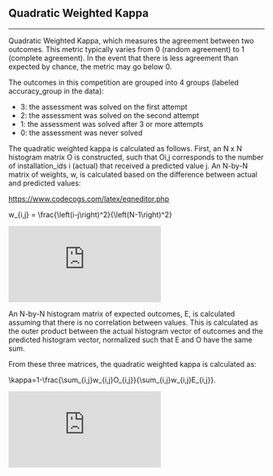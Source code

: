 ## Quadratic Weighted Kappa
-------

Quadratic Weighted Kappa, which measures the agreement between two outcomes. This metric typically varies from 0 (random agreement) to 1 (complete agreement). In the event that there is less agreement than expected by chance, the metric may go below 0.

The outcomes in this competition are grouped into 4 groups (labeled accuracy_group in the data):

 - 3: the assessment was solved on the first attempt
 - 2: the assessment was solved on the second attempt
 - 1: the assessment was solved after 3 or more attempts
 - 0: the assessment was never solved


The quadratic weighted kappa is calculated as follows. First, an N x N histogram matrix O is constructed, such that Oi,j corresponds to the number of installation_ids i (actual) that received a predicted value j. An N-by-N matrix of weights, w, is calculated based on the difference between actual and predicted values:

https://www.codecogs.com/latex/eqneditor.php

w_{i,j} = \frac{\left(i-j\right)^2}{\left(N-1\right)^2}

![](https://latex.codecogs.com/gif.latex?w_%7Bi%2Cj%7D%20%3D%20%5Cfrac%7B%5Cleft%28i-j%5Cright%29%5E2%7D%7B%5Cleft%28N-1%5Cright%29%5E2%7D)


An N-by-N histogram matrix of expected outcomes, E, is calculated assuming that there is no correlation between values.  This is calculated as the outer product between the actual histogram vector of outcomes and the predicted histogram vector, normalized such that E and O have the same sum.

From these three matrices, the quadratic weighted kappa is calculated as: 



\kappa=1-\frac{\sum_{i,j}w_{i,j}O_{i,j}}{\sum_{i,j}w_{i,j}E_{i,j}}.


![](https://latex.codecogs.com/gif.latex?%5Ckappa%3D1-%5Cfrac%7B%5Csum_%7Bi%2Cj%7Dw_%7Bi%2Cj%7DO_%7Bi%2Cj%7D%7D%7B%5Csum_%7Bi%2Cj%7Dw_%7Bi%2Cj%7DE_%7Bi%2Cj%7D%7D.)
